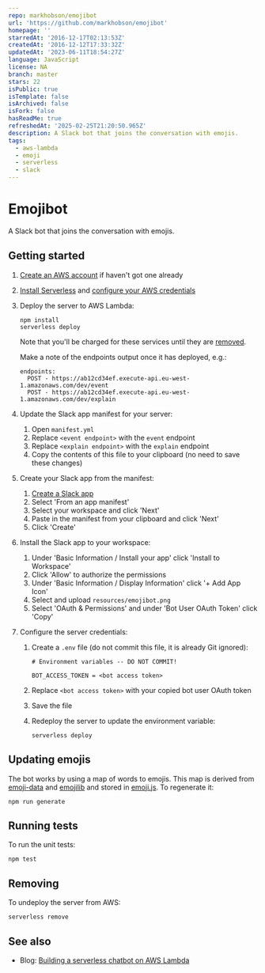 ```yaml
---
repo: markhobson/emojibot
url: 'https://github.com/markhobson/emojibot'
homepage: ''
starredAt: '2016-12-17T02:13:53Z'
createdAt: '2016-12-12T17:33:32Z'
updatedAt: '2023-06-11T18:54:27Z'
language: JavaScript
license: NA
branch: master
stars: 22
isPublic: true
isTemplate: false
isArchived: false
isFork: false
hasReadMe: true
refreshedAt: '2025-02-25T21:20:50.965Z'
description: A Slack bot that joins the conversation with emojis.
tags:
  - aws-lambda
  - emoji
  - serverless
  - slack
---
```


# Emojibot

A Slack bot that joins the conversation with emojis.

## Getting started

1. [Create an AWS account](https://aws.amazon.com/free/) if haven't got one already

1. [Install Serverless](https://serverless.com/framework/docs/providers/aws/guide/installation/) and [configure your AWS credentials](https://serverless.com/framework/docs/providers/aws/guide/credentials/)

1. Deploy the server to AWS Lambda:

	```
	npm install
	serverless deploy
	```

	Note that you'll be charged for these services until they are [removed](#removing).

	Make a note of the endpoints output once it has deployed, e.g.:

	```
	endpoints:
	  POST - https://ab12cd34ef.execute-api.eu-west-1.amazonaws.com/dev/event
	  POST - https://ab12cd34ef.execute-api.eu-west-1.amazonaws.com/dev/explain
	```

1. Update the Slack app manifest for your server:

	1. Open `manifest.yml`
	1. Replace `<event endpoint>` with the `event` endpoint
	1. Replace `<explain endpoint>` with the `explain` endpoint
	1. Copy the contents of this file to your clipboard (no need to save these changes)

1. Create your Slack app from the manifest:

	1. [Create a Slack app](https://api.slack.com/apps/new)
	1. Select 'From an app manifest'
	1. Select your workspace and click 'Next'
	1. Paste in the manifest from your clipboard and click 'Next'
	1. Click 'Create'

1. Install the Slack app to your workspace:

	1. Under 'Basic Information / Install your app' click 'Install to Workspace'
	1. Click 'Allow' to authorize the permissions
	1. Under 'Basic Information / Display Information' click '+ Add App Icon'
	1. Select and upload `resources/emojibot.png`
	1. Select 'OAuth & Permissions' and under 'Bot User OAuth Token' click 'Copy'
	
1. Configure the server credentials:

	1. Create a `.env` file (do not commit this file, it is already Git ignored):

		```
		# Environment variables -- DO NOT COMMIT!

		BOT_ACCESS_TOKEN = <bot access token>
		```
	 
	1. Replace `<bot access token>` with your copied bot user OAuth token
	1. Save the file
	1. Redeploy the server to update the environment variable:
	
		```
		serverless deploy
		```

## Updating emojis

The bot works by using a map of words to emojis. This map is derived from [emoji-data](https://github.com/iamcal/emoji-data) and [emojilib](https://github.com/muan/emojilib) and stored in [emoji.js](src/emoji.js). To regenerate it:

```
npm run generate
```

## Running tests

To run the unit tests:

```
npm test
```

## Removing

To undeploy the server from AWS:

```
serverless remove
```

## See also

* Blog: [Building a serverless chatbot on AWS Lambda](https://www.markh.me/2017/01/25/building-a-serverless-chatbot-on-aws-lambda.html)
